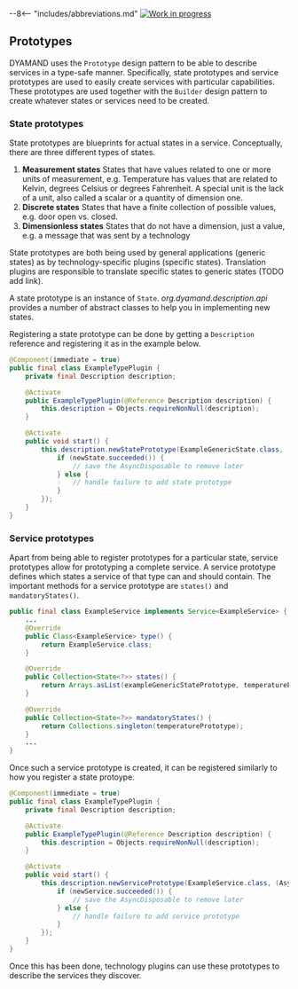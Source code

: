 --8<-- "includes/abbreviations.md"
[![Work in progress](https://img.shields.io/badge/status-wip-yellow)](https://www.repostatus.org/#wip)

## Prototypes

DYAMAND uses the `Prototype` design pattern to be able to describe services in a type-safe manner. Specifically, state prototypes and service prototypes are used to easily create services with particular capabilities. These prototypes are used together with the `Builder` design pattern to create whatever states or services need to be created.

### State prototypes

State prototypes are blueprints for actual states in a service. Conceptually, there are three different types of states.

1. **Measurement states** States that have values related to one or more units of measurement, e.g. Temperature has values that are related to Kelvin, degrees Celsius or degrees Fahrenheit. A special unit is the lack of a unit, also called a scalar or a quantity of dimension one.
1. **Discrete states** States that have a finite collection of possible values, e.g. door open vs. closed.
1. **Dimensionless states** States that do not have a dimension, just a value, e.g. a message that was sent by a technology

State prototypes are both being used by general applications (generic states) as by technology-specific plugins (specific states). Translation plugins are responsible to translate specific states to generic states (TODO add link).

A state prototype is an instance of `State`. _org.dyamand.description.api_ provides a number of abstract classes to help you in implementing new states.

Registering a state prototype can be done by getting a `Description` reference and registering it as in the example below.
```java
@Component(immediate = true)
public final class ExampleTypePlugin {
	private final Description description;

	@Activate
	public ExampleTypePlugin(@Reference Description description) {
		this.description = Objects.requireNonNull(description);
	}

	@Activate
	public void start() {
		this.description.newStatePrototype(ExampleGenericState.class, (AsyncResult<AsyncDisposable> newState) -> {
			if (newState.succeeded()) {
				// save the AsyncDisposable to remove later
			} else {
				// handle failure to add state prototype
			}
		});
	}
}
```

### Service prototypes

Apart from being able to register prototypes for a particular state, service prototypes allow for prototyping a complete service. A service prototype defines which states a service of that type can and should contain. The important methods for a service prototype are `states()` and `mandatoryStates()`.

```java
public final class ExampleService implements Service<ExampleService> {
	...
	@Override
	public Class<ExampleService> type() {
		return ExampleService.class;
	}

	@Override
	public Collection<State<?>> states() {
		return Arrays.asList(exampleGenericStatePrototype, temperaturePrototype);
	}

	@Override
	public Collection<State<?>> mandatoryStates() {
		return Collections.singleton(temperaturePrototype);
	}
	...
}
```

Once such a service prototype is created, it can be registered similarly to how you register a state protoype.

```java
@Component(immediate = true)
public final class ExampleTypePlugin {
	private final Description description;

	@Activate
	public ExampleTypePlugin(@Reference Description description) {
		this.description = Objects.requireNonNull(description);
	}

	@Activate
	public void start() {
		this.description.newServicePrototype(ExampleService.class, (AsyncResult<AsyncDisposable> newService) -> {
			if (newService.succeeded()) {
				// save the AsyncDisposable to remove later
			} else {
				// handle failure to add service prototype
			}
		});
	}
}
```

Once this has been done, technology plugins can use these prototypes to describe the services they discover.
